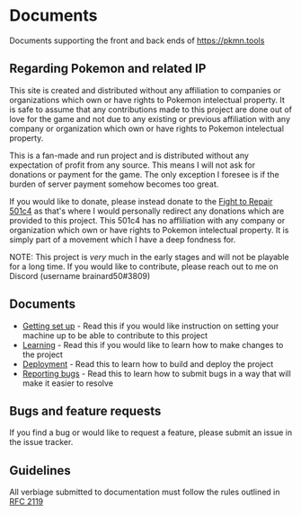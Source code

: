 # Documents
Documents supporting the front and back ends of https://pkmn.tools

## Regarding Pokemon and related IP
This site is created and distributed without any affiliation to companies or organizations which own or have rights to Pokemon intelectual property. It is safe to assume that any contributions made to this project are done out of love for the game and not due to any existing or previous affiliation with any company or organization which own or have rights to Pokemon intelectual property.

This is a fan-made and run project and is distributed without any expectation of profit from any source. This means I will not ask for donations or payment for the game. The only exception I foresee is if the burden of server payment somehow becomes too great.

If you would like to donate, please instead donate to the [Fight to Repair 501c4](https://fighttorepair.org/donate/501c4/) as that's where I would personally redirect any donations which are provided to this project. This 501c4 has no affliliation with any company or organization which own or have rights to Pokemon intelectual property. It is simply part of a movement which I have a deep fondness for.

NOTE: This project is *very* much in the early stages and will not be playable for a long time. If you would like to contribute, please reach out to me on Discord (username brainard50#3809)

## Documents
* [Getting set up](getting_set_up.md) - Read this if you would like instruction on setting your machine up to be able to contribute to this project
* [Learning](learning.md) - Read this if you would like to learn how to make changes to the project
* [Deployment](deployment.md) - Read this to learn how to build and deploy the project
* [Reporting bugs](reporting_bugs.md) - Read this to learn how to submit bugs in a way that will make it easier to resolve

## Bugs and feature requests
If you find a bug or would like to request a feature, please submit an issue in the issue tracker.

## Guidelines
All verbiage submitted to documentation must follow the rules outlined in [RFC 2119](https://datatracker.ietf.org/doc/html/rfc2119.html)
